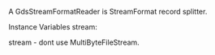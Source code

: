 A GdsStreamFormatReader is StreamFormat record splitter.


Instance Variables
	stream:		<BinayFIleStream>

stream
	- dont use MultiByteFileStream.
